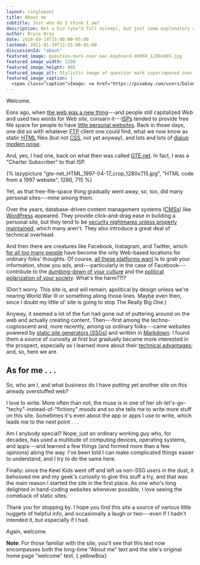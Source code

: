 ```yaml
---
layout: singlepost
title: About me
subtitle: Just who do I think I am?
description: Not a bio (you’d fall asleep), but just some explanatory observations.
author: Bryce Wray
date: 2018-09-14T15:00:00-05:00
lastmod: 2021-01-30T13:55:00-05:00
discussionId: "about"
featured_image: question-mark-over-mac-keyboard-49958_1280x905.jpg
featured_image_width: 1280
featured_image_height: 905
featured_image_alt: Stylistic image of question mark superimposed over computer keyboard
featured_image_caption: |
  <span class="caption">Image: <a href="https://pixabay.com/users/Dalomo-5179/?utm_source=link-attribution&amp;utm_medium=referral&amp;utm_campaign=image&amp;utm_content=49958">Dalomo</a>; <a href="https://pixabay.com/?utm_source=link-attribution&amp;utm_medium=referral&amp;utm_campaign=image&amp;utm_content=49958">Pixabay</a></span>
---
```


Welcome.

Eons ago, when [the web was a new thing](http://info.cern.ch/hypertext/WWW/TheProject.html)---and people still capitalized *Web* and used two words for *Web site*, consarn it---[ISPs](https://en.wikipedia.org/wiki/Internet_service_provider) tended to provide free file space for people to have [little personal websites](https://consumerist.com/2015/03/20/where-did-everyone-from-the-90s-go-when-we-all-got-facebook-and-quit-web-1-0/). Back in those days, one did so with whatever [FTP](https://en.wikipedia.org/wiki/File_Transfer_Protocol) client one could find, what we now know as static [HTML](https://www.w3schools.com/html/html_intro.asp) files (but not [CSS](https://www.w3schools.com/Css/), not yet anyway), and lots and lots of [dialup modem noise](https://en.wikipedia.org/wiki/File:Dial_up_modem_noises.ogg).

And, yes, I had one, back on what then was called [GTE.net](https://en.wikipedia.org/wiki/GTE). In fact, I was a "Charter Subscriber" to that ISP.

{% lazypicture "gte-net_HTML_1997-04-17_crop_1280x715.jpg", "HTML code from a 1997 website", 1280, 715 %}

Yet, as that free-file-space thing gradually went away, so, too, did many personal sites---mine among them.

Over the years, database-driven content management systems ([CMSs](https://en.wikipedia.org/wiki/Web_content_management_system)) like [WordPress](https://wordpress.org) appeared. They provide click-and-drag ease in building a personal site, but they tend to be [security nightmares unless properly maintained](https://ithemes.com/2017/01/16/wordpress-security-issues/), which many aren't. They also introduce a great deal of technical overhead.

And then there are creatures like Facebook, Instagram, and Twitter, which [for all too many people](https://ia.net/topics/take-the-power-back) have become the only Web-based locations for ordinary folks’ thoughts. Of course, [all these platforms want](https://adammclane.com/2013/03/in-social-media-you-are-the-product/) is to grab your information, show you ads, and---particularly in the case of Facebook---contribute to the [dumbing-down of your culture](https://www.salon.com/2017/07/16/how-social-media-is-dumbing-down-our-communication/) and the [political polarization of your society](https://www.sciencedirect.com/science/article/pii/S0736585317305208). What's the harm??!?

(Don't worry. This site is, and will remain, apolitical by design unless we're nearing World War III or something along those lines. Maybe even then, since I doubt my little ol’ site is going to stop The Really Big One.)

Anyway, it seemed a lot of the fun had gone out of puttering around on the web and actually creating content. Then---first among the techno-cognoscenti and, more recently, among us ordinary folks---came websites powered by [static site generators (SSGs)](https://www.staticgen.com) and written in [Markdown](https://daringfireball.net/projects/markdown/). I found them a source of curiosity at first but gradually became more interested in the prospect, especially as I learned more about their [technical advantages](https://www.makeuseof.com/tag/reasons-ditch-cms-static-site-generator/); and, so, here we are.

## As for me&nbsp;.&nbsp;.&nbsp;.

So, who am I, and what business do I have putting yet another site on this already overstuffed web?

I love to write. More often than not, the muse is in one of her oh-let's-go-"techy"-instead-of-"fictiony" moods and so she tells me to write more stuff on this site. Sometimes it's even about the app or apps I use to write, which leads me to the next point&nbsp;.&nbsp;.&nbsp;.

Am I anybody special? Nope; just an ordinary working guy who, for decades, has used a multitude of computing devices, operating systems, and apps---and learned a few things (and formed more than a few opinions) along the way. I've been told I can make complicated things easier to understand, and I try to do the same here.

Finally: since the Kewl Kids went off and left us non-SSG users in the dust, it behooved me and my geek's curiosity to give this stuff a try, and that was the main reason I started the site in the first place. As one who's long delighted in hand-coding websites whenever possible, I love seeing the comeback of static sites.

Thank you for stopping by. I hope you find this site a source of various little nuggets of helpful info, and occasionally a laugh or two---even if I hadn't intended it, but especially if I had.

Again, welcome.

**Note**: For those familiar with the site, you'll see that this text now encompasses both the long-time "About me" text and the site's original home page "welcome" text.
{.yellowBox}